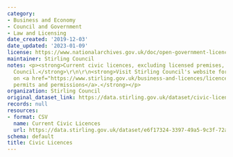 ```yaml
---
category:
- Business and Economy
- Council and Government
- Law and Licensing
date_created: '2019-12-03'
date_updated: '2023-01-09'
license: https://www.nationalarchives.gov.uk/doc/open-government-licence/version/3/
maintainer: Stirling Council
notes: <p><strong>Current civic licences, excluding licensed premises, issued by Stirling
  Council.</strong>\r\n\r\n<strong>Visit Stirling Council's website for further information
  on <a href="https://www.stirling.gov.uk/business-and-licences/licences-permits-and-permissions/">licences,
  permits and permissions</a>.</strong></p>
organization: Stirling Council
original_dataset_link: https://data.stirling.gov.uk/dataset/civic-licences
records: null
resources:
- format: CSV
  name: Current Civic Licences
  url: https://data.stirling.gov.uk/dataset/e6f17324-3397-49a5-9c3f-72ae586d0027/resource/2268be0e-aefc-455b-a642-7d3d58719eba/download/20230109-stirling-council-civic-licences-as-at-02.01.2023.csv
schema: default
title: Civic Licences
---
```


